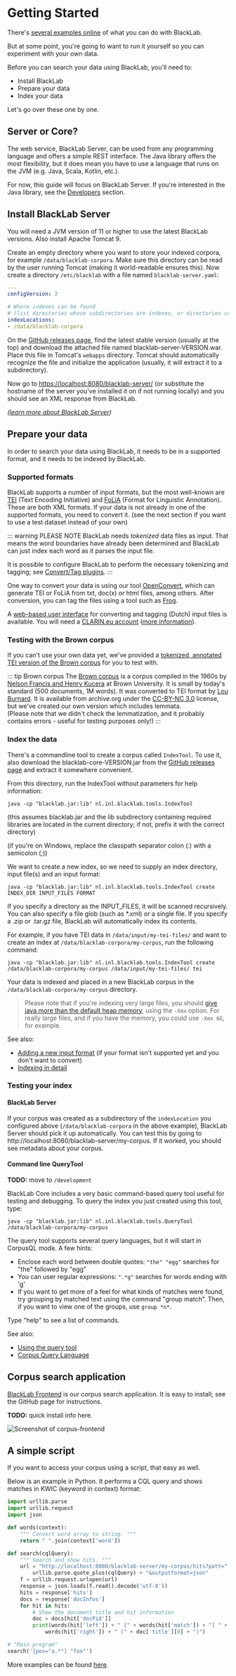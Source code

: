 # Getting Started

There's [several examples online](/guide/#try-it-online) of what you can do with BlackLab.

But at some point, you're going to want to run it yourself so you can experiment with your own data.

Before you can search your data using BlackLab, you'll need to:

- Install BlackLab
- Prepare your data
- Index your data

Let's go over these one by one.

## Server or Core?

The web service, BlackLab Server, can be used from any programming language and offers a simple REST interface. The Java library offers the most flexibility, but it does mean you have to use a language that runs on the JVM (e.g. Java, Scala, Kotlin, etc.).

For now, this guide will focus on BlackLab Server. If you're interested in the Java library, see the [Developers](/development) section.


## Install BlackLab Server

You will need a JVM version of 11 or higher to use the latest BlackLab versions. Also install Apache Tomcat 9.

Create an empty directory where you want to store your indexed corpora, for example `/data/blacklab-corpora`. Make sure this directory can be read by the user running Tomcat (making it world-readable ensures this). Now create a directory `/etc/blacklab` with a file named `blacklab-server.yaml`:

```yaml
---
configVersion: 2

# Where indexes can be found
# (list directories whose subdirectories are indexes, or directories containing a single index)
indexLocations:
- /data/blacklab-corpora
```

On the [GitHub releases page](https://github.com/INL/BlackLab/releases/), find the latest stable version (usually at the top) and download the attached file named blacklab-server-VERSION.war. Place this file in Tomcat's `webapps` directory. Tomcat should automatically recognize the file and initialize the application (usually, it will extract it to a subdirectory).

Now go to [https://localhost:8080/blacklab-server/](https://localhost:8080/blacklab-server/) (or substitute the hostname of the server you've installed it on if not running locally) and you should see an XML response from BlackLab.

*([learn more about BlackLab Server](../blacklab-server/))*


## Prepare your data

In order to search your data using BlackLab, it needs to be in a supported format, and it needs to be indexed by BlackLab.


### Supported formats

BlackLab supports a number of input formats, but the most well-known are [TEI](http://www.tei-c.org/index.xml) (Text Encoding Initiative) and [FoLiA](http://proycon.github.io/folia/) (Format for Linguistic Annotation). These are both XML formats. If your data is not already in one of the supported formats, you need to convert it. (see the next section if you want to use a test dataset instead of your own)

::: warning PLEASE NOTE
BlackLab needs *tokenized* data files as input. That means the word boundaries have already been determined and BlackLab can just index each word as it parses the input file.

It is possible to configure BlackLab to perform the necessary tokenizing and tagging; see [Convert/Tag plugins](/blacklab-server/#convert-tag-plugins).
:::

One way to convert your data is using our tool [OpenConvert](https://github.com/INL/OpenConvert), which can generate TEI or FoLiA from txt, doc(x) or html files, among others. After conversion, you can tag the files using a tool such as <a href='http://ilk.uvt.nl/frog/'>Frog</a>. 

A [web-based user interface](http://openconvert.clarin.inl.nl/) for converting and tagging (Dutch) input files is available. You will need a [CLARIN.eu account](https://user.clarin.eu/user) ([more information](https://www.clarin.eu/content/clarin-identity-provider)).


### Testing with the Brown corpus

If you can't use your own data yet, we've provided a [tokenized, annotated TEI version of the Brown corpus](https://github.com/INL/BlackLab/wiki/brownCorpus.lemmatized.xml.zip) for you to test with. 

::: tip Brown corpus
The [Brown corpus](http://en.wikipedia.org/wiki/Brown_Corpus "http://en.wikipedia.org/wiki/Brown_Corpus") is a corpus compiled in the 1960s by [Nelson Francis and Henry Kucera](http://archive.org/details/BrownCorpus) at Brown University. It is small by today's standard (500 documents, 1M words). It was converted to TEI format by [Lou Burnard](http://users.ox.ac.uk/~lou/). It is available from archive.org under the [CC-BY-NC 3.0](http://creativecommons.org/licenses/by-nc/3.0/) license, but we've created our own version which includes lemmata.<br/>(Please note that we didn't check the lemmatization, and it probably contains errors - useful for testing purposes only!)
:::


### Index the data

There's a commandline tool to create a corpus called `IndexTool`. To use it, also download the blacklab-core-VERSION.jar from the [GitHub releases page](https://github.com/INL/BlackLab/releases/) and extract it somewhere convenient.

From this directory, run the IndexTool without parameters for help information:

	java -cp "blacklab.jar:lib" nl.inl.blacklab.tools.IndexTool
 
(this assumes blacklab.jar and the lib subdirectory containing required libraries are located in the current directory; if not, prefix it with the correct directory)

(if you're on Windows, replace the classpath separator colon (:) with a semicolon (;))

We want to create a new index, so we need to supply an index directory, input file(s) and an input format:

	java -cp "blacklab.jar:lib" nl.inl.blacklab.tools.IndexTool create INDEX_DIR INPUT_FILES FORMAT

If you specify a directory as the INPUT_FILES, it will be scanned recursively. You can also specify a file glob (such as \*.xml) or a single file. If you specify a .zip or .tar.gz file, BlackLab will automatically index its contents.

For example, if you have TEI data in `/data/input/my-tei-files/` and want to create an index at `/data/blacklab-corpora/my-corpus`, run the following command:

	java -cp "blacklab.jar:lib" nl.inl.blacklab.tools.IndexTool create /data/blacklab-corpora/my-corpus /data/input/my-tei-files/ tei

Your data is indexed and placed in a new BlackLab corpus in the `/data/blacklab-corpora/my-corpus` directory.

> Please note that if you're indexing very large files, you should [give java more than the default heap memory](https://docs.oracle.com/cd/E15523_01/web.1111/e13814/jvm_tuning.htm#PERFM161), using the `-Xmx` option. For really large files, and if you have the memory, you could use `-Xmx 6G`, for example.

See also:

- [Adding a new input format](how-to-configure-indexing.html) (if your format isn't supported yet and you don't want to convert)
- [Indexing in detail](indexing-with-blacklab.html)

### Testing your index

#### BlackLab Server

If your corpus was created as a subdirectory of the `indexLocation` you configured above (`/data/blacklab-corpora` in the above example), BlackLab Server should pick it up automatically. You can test this by going to http://localhost:8080/blacklab-server/my-corpus. If it worked, you should see metadata about your corpus.

#### Command line QueryTool

**TODO:** move to `/development`

BlackLab Core includes a very basic command-based query tool useful for testing and debugging. To query the index you just created using this tool, type:

	java -cp "blacklab.jar:lib" nl.inl.blacklab.tools.QueryTool /data/blacklab-corpora/my-corpus

The query tool supports several query languages, but it will start in CorpusQL mode. A few hints:

- Enclose each word between double quotes: `"the" "egg"` searches for "the" followed by "egg"
- You can user regular expressions: `".*g"` searches for words ending with 'g'
- If you want to get more of a feel for what kinds of matches were found, try grouping by matched text using the command "group match". Then, if you want to view one of the groups, use `group *n*`.

Type "help" to see a list of commands.

See also:

- [Using the query tool](/development/query-tool.md)
- [Corpus Query Language](/guide/corpus-query-language.md)

## Corpus search application

[BlackLab Frontend](https://github.com/INL/corpus-frontend/) is our corpus search application. It is easy to install; see the GitHub page for instructions.

**TODO:** quick install info here.

![Screenshot of corpus-frontend](./corpus-frontend.png)

## A simple script

If you want to access your corpus using a script, that easy as well.

Below is an example in Python. It performs a CQL query and shows matches in KWIC (keyword in context) format:

```python
import urllib.parse
import urllib.request
import json

def words(context):
	""" Convert word array to string. """
	return " ".join(context['word'])

def search(cqlQuery):
	""" Search and show hits. """
	url = "http://localhost:8080/blacklab-server/my-corpus/hits?patt=" + \
		urllib.parse.quote_plus(cqlQuery) + "&outputformat=json"
	f = urllib.request.urlopen(url)
	response = json.loads(f.read().decode('utf-8'))
	hits = response['hits']
	docs = response['docInfos']
	for hit in hits:
		# Show the document title and hit information
		doc = docs[hit['docPid']]
		print(words(hit['left']) + " [" + words(hit['match']) + "] " + \
			words(hit['right']) + " (" + doc['title'][0] + ")")

# "Main program"
search('[pos="a.*"] "fox"')
```

More examples can be found [here](../blacklab-server/from-different-languages.md).
